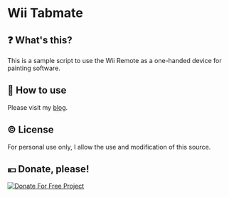 # Wii Tabmate

## :question: What's this?

This is a sample script to use the Wii Remote as a one-handed device for painting software.

## :book: How to use

Please visit my [blog](https://www.tnksoft.com/blog/?p=7450).

## :copyright: License

For personal use only, I allow the use and modification of this source.

## :yen: Donate, please!
[![Donate For Free Project](https://www.tnksoft.com/donate/donate.svg "Donate For Free Project")](https://www.tnksoft.com/donate/?lang=en)
